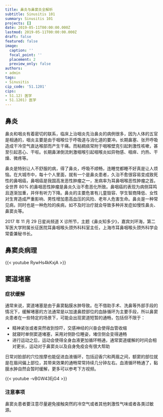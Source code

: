 ```yaml
---
title: 鼻炎与鼻窦炎全解析
subtitle: Sinusitis 101
summary: Sinusitis 101
projects: []
date: 2019-05-11T00:00:00.000Z
lastmod: 2019-05-11T00:00:00.000Z
draft: false
featured: false
image:
  caption: ''
  focal_point: ''
  placement: 2
  preview_only: false
authors:
- admin
tags:
- Sinusitis
cip_code: '51.1201'
cips:
- 51.12) 医学
- 51.1201) 医学
---
```


## 鼻炎

鼻炎和咽炎有着密切的联系，临床上治咽炎先治鼻炎的病例很多，因为人体的五官是相通的，咽炎主要是由于咽喉位于呼吸道与消化道的要冲。长期鼻塞、张开呼吸造成干冷空气直达喉部而产生干痛。而粘稠痰常附于咽喉壁克引起刺激性咳嗽，甚至引起恶心、干呕。长期鼻涕倒流刺激咽喉引起咽喉炎如异物感、咽痒、灼热、干燥、微疼等。

鼻炎是特别让人不舒服的病，得了鼻炎，呼吸不顺畅，连睡觉都睡不好真是让人烦恼。在大城市中，每十个人里面，就有一个是鼻炎患者，久治不愈很容易变成致死性的鼻咽癌，鼻咽癌是我国高发恶性肿瘤之一，发病率为耳鼻咽喉恶性肿瘤之首。全世界 80% 的鼻咽恶性肿瘤是鼻炎久治不愈恶化所致。鼻咽癌的表现为病侧耳鸣且逐渐加重，并伴有听力下降。鼻炎的主要危害有儿童毁容、学生智商降低、女性对生育造成严重影响、男性增加患高血压的风险、老年人危害生命。鼻炎是一种常见病，同时也是一种危险的疾病，如不及时治疗就会导致多种并发症如慢性鼻炎、鼻窦炎等。

2017 年 11 月 29 日星尚频道 X 诊所节，主题《鼻炎知多少》，嘉宾刘环海，第二军医大学附属长征医院耳鼻咽喉头颈外科科室主任，上海市耳鼻咽喉头颈外科学会常委兼秘书长。

## 鼻窦炎病理

{{< youtube RywHs4kKxjA >}}


## 窦道堵塞

### 症状缓解

通常来说，窦道堵塞是由于鼻窦黏膜水肿导致。在不借助手术、洗鼻等外部手段的情况下，缓解堵塞的方法通常是以加速鼻腔部位的血脉循环为主要手段，所以鼻窦炎患者在一些特定的场景下，可能会出现窦道短暂的通畅，包括但不限于：

- 精神紧张或者突然收到惊吓，交感神经的兴奋会使得血管收缩
- 就寝时单侧窦道堵塞，采用对侧卧位睡姿，堵住侧会变得通畅
- 进行运动之后，运动会使得全身血液更加循环畅通，通常窦道缓解的时间会相对更长，运动对于鼻窦炎以及自身免疫会有很大帮助

日常对脸部的穴位按摩也能促进血液循环，包括迎香穴和两眉之间，额窦的部位就是在眉间偏上部位，其带来效果的通畅常常持续几分钟左右。血液循环畅通了，黏膜水肿自然会暂时缓解，更多可以参考下方视频。

{{< youtube -vBGW43EjG4 >}}

### 注意事项

鼻窦炎患者要注意尽量避免接触突然的冷空气或者其他刺激性气味或者各类过敏源。